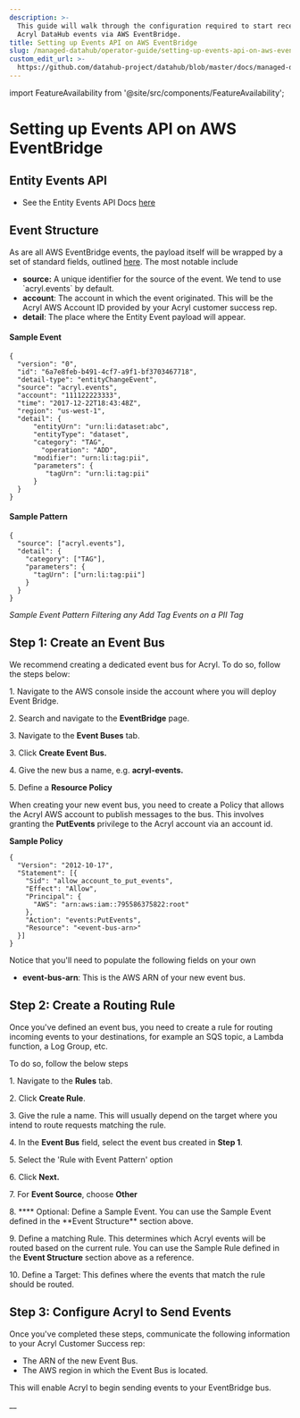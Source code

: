 ```yaml
---
description: >-
  This guide will walk through the configuration required to start receiving
  Acryl DataHub events via AWS EventBridge.
title: Setting up Events API on AWS EventBridge
slug: /managed-datahub/operator-guide/setting-up-events-api-on-aws-eventbridge
custom_edit_url: >-
  https://github.com/datahub-project/datahub/blob/master/docs/managed-datahub/operator-guide/setting-up-events-api-on-aws-eventbridge.md
---
```


import FeatureAvailability from '@site/src/components/FeatureAvailability';

# Setting up Events API on AWS EventBridge

<FeatureAvailability saasOnly />

## Entity Events API

- See the Entity Events API Docs [here](docs/managed-datahub/datahub-api/entity-events-api.md)

## Event Structure

As are all AWS EventBridge events, the payload itself will be wrapped by a set of standard fields, outlined [here](https://docs.aws.amazon.com/eventbridge/latest/userguide/eb-events.html). The most notable include

- **source:** A unique identifier for the source of the event. We tend to use \`acryl.events\` by default.
- **account**: The account in which the event originated. This will be the Acryl AWS Account ID provided by your Acryl customer success rep.
- **detail**: The place where the Entity Event payload will appear.

#### Sample Event

```
{
  "version": "0",
  "id": "6a7e8feb-b491-4cf7-a9f1-bf3703467718",
  "detail-type": "entityChangeEvent",
  "source": "acryl.events",
  "account": "111122223333",
  "time": "2017-12-22T18:43:48Z",
  "region": "us-west-1",
  "detail": {
      "entityUrn": "urn:li:dataset:abc",
      "entityType": "dataset",
      "category": "TAG",
        "operation": "ADD",
      "modifier": "urn:li:tag:pii",
      "parameters": {
         "tagUrn": "urn:li:tag:pii"
      }
  }
}
```

#### Sample Pattern

```
{
  "source": ["acryl.events"],
  "detail": {
    "category": ["TAG"],
    "parameters": {
      "tagUrn": ["urn:li:tag:pii"]
    }
  }
}
```

_Sample Event Pattern Filtering any Add Tag Events on a PII Tag_

## Step 1: Create an Event Bus

We recommend creating a dedicated event bus for Acryl. To do so, follow the steps below:

1\. Navigate to the AWS console inside the account where you will deploy Event Bridge.

2\. Search and navigate to the **EventBridge** page.

3\. Navigate to the **Event Buses** tab.

3\. Click **Create Event Bus.**

4\. Give the new bus a name, e.g. **acryl-events.**

5\. Define a **Resource Policy**

When creating your new event bus, you need to create a Policy that allows the Acryl AWS account to publish messages to the bus. This involves granting the **PutEvents** privilege to the Acryl account via an account id.

**Sample Policy**

```
{
  "Version": "2012-10-17",
  "Statement": [{
    "Sid": "allow_account_to_put_events",
    "Effect": "Allow",
    "Principal": {
      "AWS": "arn:aws:iam::795586375822:root"
    },
    "Action": "events:PutEvents",
    "Resource": "<event-bus-arn>"
  }]
}
```

Notice that you'll need to populate the following fields on your own

- **event-bus-arn**: This is the AWS ARN of your new event bus.

## Step 2: Create a Routing Rule

Once you've defined an event bus, you need to create a rule for routing incoming events to your destinations, for example an SQS topic, a Lambda function, a Log Group, etc.

To do so, follow the below steps

1\. Navigate to the **Rules** tab.

2\. Click **Create Rule**.

3\. Give the rule a name. This will usually depend on the target where you intend to route requests matching the rule.

4\. In the **Event Bus** field, select the event bus created in **Step 1**.

5\. Select the 'Rule with Event Pattern' option

6\. Click **Next.**

7\. For **Event Source**, choose **Other**

8\. \***\* Optional: Define a Sample Event. You can use the Sample Event defined in the **Event Structure\*\* section above.

9\. Define a matching Rule. This determines which Acryl events will be routed based on the current rule. You can use the Sample Rule defined in the **Event Structure** section above as a reference.

10\. Define a Target: This defines where the events that match the rule should be routed.

## Step 3: Configure Acryl to Send Events

Once you've completed these steps, communicate the following information to your Acryl Customer Success rep:

- The ARN of the new Event Bus.
- The AWS region in which the Event Bus is located.

This will enable Acryl to begin sending events to your EventBridge bus.

\_\_
